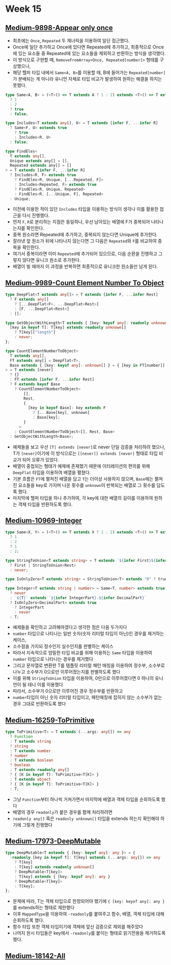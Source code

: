 # Week 15

## [Medium-9898-Appear only once](./medium/9898-appear-only-once.ts)

- 최초에는 `Once`, `Repeated` 두 제너릭을 이용하여 일단 접근했다.
- Once에 일단 추가하고 Once에 있다면 Repeated에 추가하고, 최종적으로 Once에 있는 요소들 중 Repeated에 있는 요소들을 제외하고 반환하는 방식을 생각했다.
- 이 방식으로 구현할 때, `RemoveFromArray<Once, Repeated[number]>` 형태를 구상했으나,
- 해당 헬퍼 타입 내에서 `Same<A, B>`를 이용할 때, B에 들어가는 `Repeated[number]`가 분배되는 게 아니라 유니언 자체로 타입 비교가 발생하여 원하는 해결을 하지는 못했다.

```ts
type Same<A, B> = (<T>() => T extends A ? 1 : 2) extends <T>() => T extends B
  ? 1
  : 2
  ? true
  : false;

type Includes<T extends any[], U> = T extends [infer F, ...infer R]
  ? Same<F, U> extends true
    ? true
    : Includes<R, U>
  : false;

type FindEles<
  T extends any[],
  Unique extends any[] = [],
  Repeated extends any[] = []
> = T extends [infer F, ...infer R]
  ? Includes<R, F> extends true
    ? FindEles<R, Unique, [...Repeated, F]>
    : Includes<Repeated, F> extends true
    ? FindEles<R, Unique, Repeated>
    : FindEles<R, [...Unique, F], Repeated>
  : Unique;
```

- 이전에 이용한 적이 있던 `Includes` 타입을 이용하는 방식이 생각나 이를 활용한 접근을 다시 진행했다.
- 먼저 `F`, `R`로 분리하는 지점은 동일하나, 우선 남아있는 배열에 F가 중복되어 나타나는지를 확인한다.
- 중복 원소라면 Repeated에 추가하고, 중복되지 않는다면 Unique에 추가한다.
- 잘라낸 앞 원소가 뒤에 나타나지 않는다면 그 다음은 `Repeated`와 `F`를 비교하여 중복을 확인한다.
- 여기서 중복이라면 이미 `Repeated`에 추가되어 있으므로, 다음 순환을 진행하고 그렇지 않다면 유니크 원소로 추가한다.
- 배열이 빌 때까지 이 과정을 반복하면 최종적으로 유니크한 원소들만 남게 된다.

## [Medium-9989-Count Element Number To Object](./medium/9989-count-element-number-to-object.ts)

```ts
type DeepFlat<T extends any[]> = T extends [infer F, ...infer Rest]
  ? F extends any[]
    ? [...DeepFlat<F>, ...DeepFlat<Rest>]
    : [F, ...DeepFlat<Rest>]
  : [];

type GetObjectWithLength<T extends { [key: keyof any]: readonly unknown[] }> = {
  [key in keyof T]: T[key] extends readonly unknown[]
    ? T[key]["length"]
    : never;
};

type CountElementNumberToObject<
  T extends any[],
  FT extends any[] = DeepFlat<T>,
  Base extends { [key: keyof any]: unknown[] } = { [key in FT[number]]: [] }
> = T extends [never]
  ? {}
  : FT extends [infer F, ...infer Rest]
  ? F extends keyof Base
    ? CountElementNumberToObject<
        [],
        Rest,
        {
          [key in keyof Base]: key extends F
            ? [...Base[key], unknown]
            : Base[key];
        }
      >
    : CountElementNumberToObject<[], Rest, Base>
  : GetObjectWithLength<Base>;
```

- 예제들을 보고 우선 `[T] extends [never]`로 never 단일 검증을 처리하려 했으나, T가 `[never]`이기에 이 방식으로는
  `[[never]] extends [never]` 형태로 타입 비교가 되어 오류가 있었다.
- 배열이 중첩되는 형태가 예제에 존재했기 때문에 이터레이션의 편의를 위해 `DeepFlat` 타입을 이용하여 배열을 펼쳤다.
- 기본 흐름은 `FT`에 펼쳐진 배열을 담고 `T`는 더이상 사용하지 않으며, `Base`에는 펼쳐진 요소들을 key로 가지며 나온 횟수를
  `unknown`이 반복되는 배열로 그 횟수를 담도록 했다.
- 마지막에 헬퍼 타입을 하나 추가하여, 각 key에 대한 배열의 길이를 이용하여 원하는 객체 타입을 반환하도록 했다.

## [Medium-10969-Integer](./medium/10969-integer.ts)

```ts
type Same<X, Y> = (<T>() => T extends X ? 1 : 2) extends <T>() => T extends Y
  ? 1
  : 2
  ? 1
  : 2;

type StringToUnion<T extends string> = T extends `${infer First}${infer Rest}`
  ? First | StringToUnion<Rest>
  : never;

type IsOnlyZero<T extends string> = StringToUnion<T> extends "0" ? true : false;

type Integer<T extends string | number> = Same<T, number> extends true
  ? never
  : `${T}` extends `${infer IntegerPart}.${infer DecimalPart}`
  ? IsOnlyZero<DecimalPart> extends true
    ? IntegerPart
    : never
  : T;
```

- 예제들을 확인하고 고려해야겠다고 생각한 점은 다음 두가지다
- `number` 타입으로 나타나는 일반 숫자(숫자 리터럴 타입이 아닌)인 경우를 제거하는 케이스,
- 소수점을 가지되 정수인지 실수인지를 판별하는 케이스
- 따라서 지속적으로 엄밀한 타입 비교를 위해 이용하는 `Same` 타입을 이용하여 `number` 타입으로 나타나는 경우를 제거했다
- 그리고 문자열로 변환한 T를 템플릿 리터럴 패턴 매칭을 이용하여 정수부, 소수부로 나누고 소수부가 0으로만 이루어졌는지를 판별하도록 했다
- 이를 위해 `StringToUnion` 타입을 이용하여, 0만으로 이루어졌다면 0 하나의 유니언이 될 테니 이를 이용했다
- 따라서, 소수부가 0으로만 이루어진 경우 정수부를 반환하고
- `number`타입이 아닌 숫자 리터럴 타입이고, 패턴매칭에 잡히지 않는 소수부가 없는 경우 그대로 반환하도록 했다

## [Medium-16259-ToPrimitive](./medium/16259-to-primitive.ts)

```ts
type ToPrimitive<T> = T extends (...args: any[]) => any
  ? Function
  : T extends string
  ? string
  : T extends number
  ? number
  : T extends boolean
  ? boolean
  : T extends readonly any[]
  ? { [K in keyof T]: ToPrimitive<T[K]> }
  : T extends object
  ? { [K in keyof T]: ToPrimitive<T[K]> }
  : T;
```

- 그냥 `Function`부터 하나씩 거쳐가면서 마지막에 배열과 객체 타입을 순회하도록 했다
- 배열의 경우 `readonly`가 붙은 경우를 함께 처리하려면
- `readonly any[]` 혹은 `readonly unknown[]` 타입을 extends 하는지 확인해야 하기에 그렇게 진행했다

## [Medium-17973-DeepMutable](./medium/17973-deep-mutable.ts)

```ts
type DeepMutable<T extends { [key: keyof any]: any }> = {
  -readonly [key in keyof T]: T[key] extends (...args: any[]) => any
    ? T[key]
    : T[key] extends readonly unknown[]
    ? DeepMutable<T[key]>
    : T[key] extends { [key: keyof any]: any }
    ? DeepMutable<T[key]>
    : T[key];
};
```

- 문제에 따라, T는 객체 타입으로 한정되어야 했기에 `{ [key: keyof any]: any }`를 extends하는 형태로 제한했다
- 이후 `MappedType`을 이용하여 `-readonly`를 붙여주고 함수, 배열, 객체 타입에 대해 순회하도록 했다.
- 함수 타입 또한 객체 타입이기에 객체에 앞선 검증으로 제외를 해주었다
- 나머지 원시 타입들은 key에서 `-readonly`를 붙이는 형태로 읽기전용을 제거하도록 했다.

## [Medium-18142-All](./medium/18142-all.ts)

```

```
